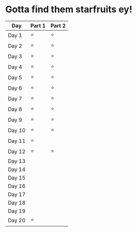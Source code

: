 # Gotta find them starfruits ey!

| Day  | Part 1 | Part 2 |
| ------------- | ------------- | ------------- |
| Day 1  | ⭐ | ⭐ |
| Day 2  | ⭐ | ⭐ |
| Day 3  | ⭐ | ⭐ |
| Day 4  | ⭐ | ⭐ |
| Day 5  | ⭐ | ⭐ |
| Day 6  | ⭐ | ⭐ |
| Day 7  | ⭐ | ⭐ |
| Day 8  | ⭐ | ⭐ |
| Day 9  | ⭐ | ⭐ |
| Day 10  | ⭐ | ⭐ |
| Day 11  | ⭐ |   |
| Day 12  | ⭐ | ⭐ |
| Day 13  |   |   |
| Day 14  |   |   |
| Day 15  |   |   |
| Day 16  |   |   |
| Day 17  |   |   |
| Day 18  |   |   |
| Day 19  |   |   |
| Day 20  | ⭐ |   |